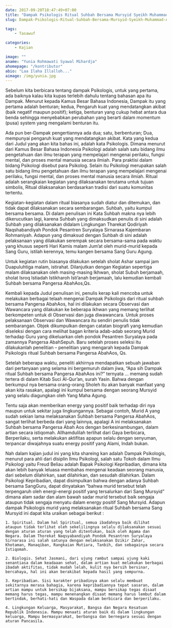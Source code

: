 ```yaml
---
date: 2017-09-20T18:47:49+07:00
title: "Dampak Psikologis Ritual Suhbah Bersama Mursyid Syeikh Muhammad Abdul Gaos, SM Tharekat Qodiriyah Naqshabandiyah Pondok Pesantren Suryalaya"
slug: Dampak-Psikologis-Ritual-Suhbah-Bersama-Mursyid-Syeikh-Muhammad-Abdul-Gaos

tags:
    - Tasawuf

categories:
    - Kajian

image: ""
aname: "Yunia Rohmawati Syawal Mihardja"
ahomepage: "/kontributor"
abio: "Laa Ilaha Illalloh..."
aimage: /img/yunia.jpg
---
```


Sebelum kita berbicara tentang dampak Psikologis, untuk yang pertama, ada baiknya kalau  kita kupas terlebih dahulu tentang bahasan apa itu Dampak. Menurut kepada Kamus Besar Bahasa Indonesia, Dampak itu yang pertama adalah benturan; kedua, Pengaruh kuat yang mendatangkan akibat (baik negatif maupun positif); ketiga, benturan yang cukup hebat antara dua benda sehingga menyebabkan perubahan yang berarti dalam momentum (pusa) system yang mengalami benturan itu. 

Ada pun ber-Dampak pengertiannya ada dua; satu, berbenturan; Dua, mempunyai pengaruh kuat yang mendatangkan akibat. Kata yang kedua dari Judul yang akan kita bahas ini, adalah kata Psikologis. Dimana menurut dari Kamus Besar Bahasa Indonesia Psikologi adalah salah satu bidang ilmu pengetahuan dan ilmu terapan yang mempelajari mengenai perilaku, fungsi mental, dan proses mental manusia secara ilmiah. Para praktisi dalam bidang Psikologi disebut para Psikolog. Selain itu Psikologi merupakan salah satu bidang ilmu pengetahuan dan ilmu terapan yang mempelajari mengenai perilaku, fungsi mental, dan proses mental manusia secara ilmiah. Ritual adalah serangkaian kegiatan yang dilaksanakan terutama untuk tujuan simbolis, Ritual dilaksanakan berdasarkan tradisi dari suatu komunitas tertentu. 

Kegiatan-kegiatan dalam ritual biasanya sudah diatur dan ditemukan, dan tidak dapat dilaksanakan secara sembarangan. Suhbah, yaitu kumpul bersama bersama. Di dalam penulisan ini Kata Suhbah makna nya lebih dikerucutkan lagi, karena Suhbah yang dimaksudkan penulis di sini adalah Suhbah yang dilaksanakan didalam Lingkungan Tharekat Qodiriyah Naqshabandiyah Pondok Pesantren Suryalaya Sirnarasa Kajembaran Rohmaniyah. Adapun yang dimaksud dengan Suhbah di sini adalah pelaksanaan yang dilakukan serempak secara bersama-sama pada waktu yang khusus seperti Hari Kamis malam Jum’at oleh murid-murid kepada Sang Guru, istilah kerennya, temu kangen bersama Sang Guru Agung. 

Untuk kegiatan rutin biasanya dilakukan setelah sholat Ashar sampai jam Duapuluhtiga malam, istirahat. Dilanjutkan dengan Kegiatan sepertiga malam dilaksanakan oleh masing-masing Ikhwan, sholat Subuh berjamaah, sholat Isroq Istiadah Istikharoh Isti’anah berjamaah, lalu kemudian kembali Suhbah bersama Pangersa AbahAos,Qs. 

Kembali kepada Judul penulisan ini, penulis kerap kali mencoba untuk melakukan berbagai telaah mengenai Dampak Psikologis dari ritual suhbah bersama Pangersa AbahAos, hal ini dilakukan secara Observasi dan Wawancara yang dilakukan ke beberapa ikhwan yang memang terlihat berkompeten untuk di Observasi dan juga diwawancara. Untuk proses pelaksanaan Observasi dan Wawancara itu sendiri penulis tidak sembarangan. Objek dikumpulkan dengan catatan biografi yang kemudian diseleksi dengan cara melihat bagan kriteria adab-adab seorang Murid terhadap Guru yang dikeluarkan oleh pondok Pesantren Suryalaya pada zamannya Pangersa AbahSepuh. Baru setelah proses seleksi itu dilakukanlah penelitian – penelitian yang mengarah kepada Dampak Psikologis ritual Suhbah bersama Pangersa AbahAos, Qs. 

Setelah beberapa waktu, peneliti akhirnya mendapatkan sebuah jawaban dari pertanyaan yang selama ini bergemuruh dalam jiwa, “Apa sih Dampak ritual Suhbah bersama Pangersa AbahAos ini?” ternyata … memang sudah tertera di dalam Kitab Suci Al-Qur’an, surah Yasin. Bahwa dengan berkumpul nya bersama orang-orang Sholeh itu akan banyak manfaat yang akan kita rasakan, apalagi ini kumpul bersama dengan seorang Mursyid yang selalu diagungkan oleh Yang Maha Agung. 

Tentu saja akan memberikan energy yang positif baik terhadap diri nya maupun untuk sekitar juga lingkungannya. Sebagai contoh, Murid A yang sudah sekian lama melaksanakan Suhbah bersama Pangersa AbahAos, sangat terlihat berbeda dari yang lainnya, apalagi A ini melaksanakan Suhbah bersama Pangersa Abah Aos dengan berkesinambungan, dalam artian secara istiqomah. Allhamdulilah terlihat dari Gaya berbicara, Berperilaku, serta melakukan aktifitas apapun selalu dengan senyuman, terpancar diwajahnya suatu energy positif yang Alami, Indah bukan. 

Nah dalam kajian judul ini yang kita shareing kan adalah Dampak Psikologis, menurut para ahli dari disiplin Ilmu Psikologi, salah satu Tokoh dalam Ilmu Psikologi yaitu Freud Beliau adalah Bapak Psikologi Kepribadian, dimana kita akan lebih banyak leluasa membahas mengenai keadaan seorang manusia, dari sebelum dilahirkan, saat dilahirkan, dan sesudah dilahirkan. Dalam Psikologi Kepribadian, dapat disimpulkan bahwa dengan adanya Suhbah bersama SangGuru, dapat dinyatakan “bahwa murid tersebut telah terpengaruh oleh energi-energi positif yang tersalurkan dari Sang Mursyid” dimana alam sadar dan alam bawah sadar murid tersebut baik sengaja ataupun tidak sengaja menyatu dalam energy positif Sang Mursyid. Adapun dampak Psikologis murid yang melaksanakan ritual Suhbah bersama Sang Mursyid ini dapat kita uraikan sebagai berikut :

    1. Spiritual. Dalam hal Spiritual, semua ibadahnya baik dilihat ataupun tidak terlihat oleh sekelilingnya selalu dilaksanakan sesuai dengan aturan aturan yang telah ditentukan, baik oleh Agama dan Negara. Dalam Thorekat Naqsyabandiyah Pondok Pesantren Suryalaya Sirnarasa ini salah satunya dengan melaksanakan Dzikir Zahar, Khotaman, Manaqiban, Rangkaian Mutiara, Tanbih, dan sebagainya secara Istiqomah.   
    
    2. Biologis. Sehat Jasmani, dari ujung rambut sampai ujung kaki senantiasa dalam keadaaan sehat, dalam artian kuat melakukan berbagai ibadah aktifitas, tidak mudah lelah, kulit nya bersih bersinar, bercahaya, hal ini akan berakibat kepada hasil yang sempurna.
    
    3. Kepribadian. Sisi karakter pribadinya akan selalu membuat sekitarnya merasa bahagia, karena kepribadiannya tepat sasaran, dalam artian mampu untuk bersikap bijaksana, mampu bersikap tegas disaat memang harus tegas, mampu menenangkan disaat memang harus lembut dalam bertindak, berhati-hati dan Waspada dalam berbicara dan berperilaku.
    
    4. Lingkungan Keluarga, Masyarakat, Bangsa dan Negara Kesatuan Republik Indonesia. Mampu menaati aturan baik di dalam lingkungan keluarga, Mampu bermasyarakat, berbangsa dan bernegara sesuai dengan aturan Pancasila.
